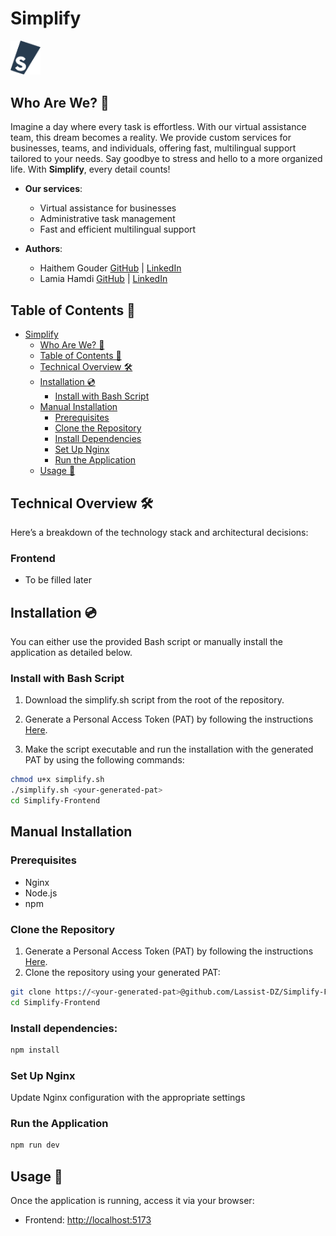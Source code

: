 # Simplify
<img src="./simplify_logo.svg" alt="simplify logo" width="48"/>



## Who Are We? 🌟

Imagine a day where every task is effortless. With our virtual assistance team, this dream becomes a reality. We provide custom services for businesses, teams, and individuals, offering fast, multilingual support tailored to your needs. Say goodbye to stress and hello to a more organized life. With **Simplify**, every detail counts!

- **Our services**:
  - Virtual assistance for businesses
  - Administrative task management
  - Fast and efficient multilingual support

- **Authors**:
  - Haithem Gouder
    [GitHub](https://github.com/gouderhaithem) | [LinkedIn](https://www.linkedin.com/in/gouder-haithem-689164244/)
  - Lamia Hamdi
    [GitHub](https://github.com/Lamia1406) | [LinkedIn](https://www.linkedin.com/in/lamia-hamdi/)

## Table of Contents 📑

- [Simplify](#simplify-)
  - [Who Are We? 🌟](#who-are-we-)
  - [Table of Contents 📑](#table-of-contents-)
  - [Technical Overview 🛠️](#technical-overview-️)
  - [Installation :cd:](#installation-cd)
    - [Install with Bash Script](#install-with-bash-script)
  - [Manual Installation](#manual-installation)
    - [Prerequisites](#prerequisites)
    - [Clone the Repository](#clone-the-repository)
    - [Install Dependencies](#install-dependencies)
    - [Set Up Nginx](#set-up-nginx)
    - [Run the Application](#run-the-application)
  - [Usage 📖](#usage-)


## Technical Overview 🛠️

Here’s a breakdown of the technology stack and architectural decisions:

### Frontend
- To be filled later


## Installation :cd:

You can either use the provided Bash script or manually install the application as detailed below.

### Install with Bash Script

1. Download the simplify.sh script from the root of the repository.

2. Generate a Personal Access Token (PAT) by following the instructions [Here](https://docs.github.com/en/authentication/keeping-your-account-and-data-secure/managing-your-personal-access-tokens).

3. Make the script executable and run the installation with the generated PAT by using the following commands:
```bash
chmod u+x simplify.sh
./simplify.sh <your-generated-pat>
cd Simplify-Frontend
```

## Manual Installation

### Prerequisites

- Nginx
- Node.js
- npm

### Clone the Repository
1. Generate a Personal Access Token (PAT) by following the instructions [Here](https://docs.github.com/en/authentication/keeping-your-account-and-data-secure/managing-your-personal-access-tokens).
2. Clone the repository using your generated PAT:

```bash
git clone https://<your-generated-pat>@github.com/Lassist-DZ/Simplify-Frontend.git
cd Simplify-Frontend
```

### Install dependencies:

```bash
npm install
```

### Set Up Nginx

Update Nginx configuration with the appropriate settings

### Run the Application

```bash
npm run dev
```

## Usage 📖

Once the application is running, access it via your browser:

- Frontend: <http://localhost:5173>

